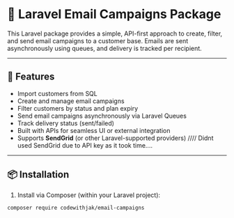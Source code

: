 # 📧 Laravel Email Campaigns Package

This Laravel package provides a simple, API-first approach to create, filter, and send email campaigns to a customer base. Emails are sent asynchronously using queues, and delivery is tracked per recipient.

---

## 🚀 Features

- Import customers from SQL
- Create and manage email campaigns
- Filter customers by status and plan expiry
- Send email campaigns asynchronously via Laravel Queues
- Track delivery status (sent/failed)
- Built with APIs for seamless UI or external integration
- Supports **SendGrid** (or other Laravel-supported providers) //// Didnt used SendGrid due to API key as it took time....

---

## 📦 Installation

1. Install via Composer (within your Laravel project):

```bash
composer require codewithjak/email-campaigns
